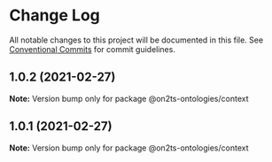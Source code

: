 # Change Log

All notable changes to this project will be documented in this file.
See [Conventional Commits](https://conventionalcommits.org) for commit guidelines.

## 1.0.2 (2021-02-27)

**Note:** Version bump only for package @on2ts-ontologies/context





## 1.0.1 (2021-02-27)

**Note:** Version bump only for package @on2ts-ontologies/context
